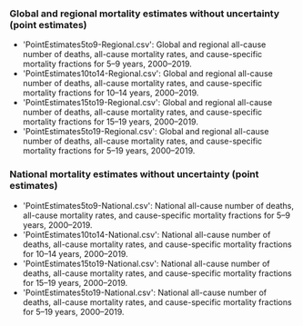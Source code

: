 ### Global and regional mortality estimates without uncertainty (point estimates)
* 'PointEstimates5to9-Regional.csv': Global and regional all-cause number of deaths, all-cause mortality rates, and cause-specific mortality fractions for 5–9 years, 2000–2019.
* 'PointEstimates10to14-Regional.csv': Global and regional all-cause number of deaths, all-cause mortality rates, and cause-specific mortality fractions for 10–14 years, 2000–2019.
* 'PointEstimates15to19-Regional.csv': Global and regional all-cause number of deaths, all-cause mortality rates, and cause-specific mortality fractions for 15–19 years, 2000–2019.
* 'PointEstimates5to19-Regional.csv': Global and regional all-cause number of deaths, all-cause mortality rates, and cause-specific mortality fractions for 5–19 years, 2000–2019.

### National mortality estimates without uncertainty (point estimates)
* 'PointEstimates5to9-National.csv': National all-cause number of deaths, all-cause mortality rates, and cause-specific mortality fractions for 5–9 years, 2000–2019.
* 'PointEstimates10to14-National.csv': National all-cause number of deaths, all-cause mortality rates, and cause-specific mortality fractions for 10–14 years, 2000–2019.
*	'PointEstimates15to19-National.csv': National all-cause number of deaths, all-cause mortality rates, and cause-specific mortality fractions for 15–19 years, 2000–2019.
*	'PointEstimates5to19-National.csv': National all-cause number of deaths, all-cause mortality rates, and cause-specific mortality fractions for 5–19 years, 2000–2019.
